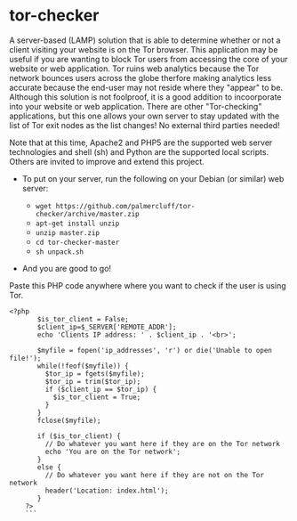 # tor-checker
A server-based (LAMP) solution that is able to determine whether or not a client visiting your website is on the Tor browser. This application may be useful if you are wanting to block Tor users from accessing the core of your website or web application. Tor ruins web analytics because the Tor network bounces users across the globe therfore making analytics less accurate because the end-user may not reside where they "appear" to be. Although this solution is not foolproof, it is a good addition to incoorporate into your website or web application. There are other "Tor-checking" applications, but this one allows your own server to stay updated with the list of Tor exit nodes as the list changes! No external third parties needed!

Note that at this time, Apache2 and PHP5 are the supported web server technologies and shell (sh) and Python are the supported local scripts. Others are invited to improve and extend this project.

- To put on your server, run the following on your Debian (or similar) web server:
  - `wget https://github.com/palmercluff/tor-checker/archive/master.zip`
  - `apt-get install unzip`
  - `unzip master.zip`
  - `cd tor-checker-master`
  - `sh unpack.sh`

- And you are good to go!

Paste this PHP code anywhere where you want to check if the user is using Tor.

```
<?php
       $is_tor_client = False;
       $client_ip=$_SERVER['REMOTE_ADDR'];
       echo 'Clients IP address: ' . $client_ip . '<br>';
       
       $myfile = fopen('ip_addresses', 'r') or die('Unable to open file!');
       while(!feof($myfile)) {
         $tor_ip = fgets($myfile);
         $tor_ip = trim($tor_ip);
         if ($client_ip == $tor_ip) {
           $is_tor_client = True;
         }
       }
       fclose($myfile);
       
       if ($is_tor_client) {
         // Do whatever you want here if they are on the Tor network
         echo 'You are on the Tor network';
       }
       else {
         // Do whatever you want here if they are not on the Tor network
         header('Location: index.html');
       }
    ?>
    ```
    
